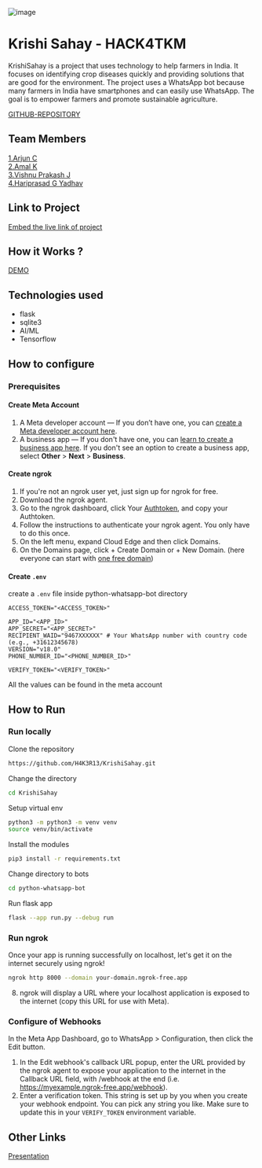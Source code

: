 ![image](HACK4TKM.jpeg)

# Krishi Sahay - HACK4TKM

KrishiSahay is a project that uses technology to help farmers in India. It focuses on identifying crop diseases quickly and providing solutions that are good for the environment. The project uses a WhatsApp bot because many farmers in India have smartphones and can easily use WhatsApp. The goal is to empower farmers and promote sustainable agriculture.

[GITHUB-REPOSITORY](https://github.com/H4K3R13/KrishiSahay)

## Team Members

[1.Arjun C](H4K3R13)  
[2.Amal K](amalkanhangad)  
[3.Vishnu Prakash J](vishnuprakash-777)  
[4.Hariprasad G Yadhav](HARI-G-YADHAV)

## Link to Project

[Embed the live link of project](live_link)

## How it Works ?

[DEMO](https://youtube.com/shorts/Z3PhrI99rhQ?feature=share)

## Technologies used

- flask
- sqlite3
- AI/ML
- Tensorflow

## How to configure

### Prerequisites

#### Create Meta Account

1. A Meta developer account — If you don’t have one, you can [create a Meta developer account here](https://developers.facebook.com/).
2. A business app — If you don't have one, you can [learn to create a business app here](https://developers.facebook.com/docs/development/create-an-app/). If you don't see an option to create a business app, select **Other** > **Next** > **Business**.

#### Create ngrok

1. If you're not an ngrok user yet, just sign up for ngrok for free.
2. Download the ngrok agent.
3. Go to the ngrok dashboard, click Your [Authtoken](https://dashboard.ngrok.com/get-started/your-authtoken), and copy your Authtoken.
4. Follow the instructions to authenticate your ngrok agent. You only have to do this once.
5. On the left menu, expand Cloud Edge and then click Domains.
6. On the Domains page, click + Create Domain or + New Domain. (here everyone can start with [one free domain](https://ngrok.com/blog-post/free-static-domains-ngrok-users))

#### Create `.env`

create a `.env` file inside python-whatsapp-bot directory

```env
ACCESS_TOKEN="<ACCESS_TOKEN>"

APP_ID="<APP_ID>"
APP_SECRET="<APP_SECRET>"
RECIPIENT_WAID="9467XXXXXX" # Your WhatsApp number with country code (e.g., +31612345678)
VERSION="v18.0"
PHONE_NUMBER_ID="<PHONE_NUMBER_ID>"

VERIFY_TOKEN="<VERIFY_TOKEN>"
```

All the values can be found in the meta account

## How to Run

### Run locally

Clone the repository

```bash
https://github.com/H4K3R13/KrishiSahay.git
```

Change the directory

```bash
cd KrishiSahay
```

Setup virtual env

```bash
python3 -m python3 -m venv venv
source venv/bin/activate
```

Install the modules

```bash
pip3 install -r requirements.txt
```

Change directory to bots

```bash
cd python-whatsapp-bot
```

Run flask app

```bash
flask --app run.py --debug run
```

### Run ngrok

Once your app is running successfully on localhost, let's get it on the internet securely using ngrok!

```bash
ngrok http 8000 --domain your-domain.ngrok-free.app
```

8. ngrok will display a URL where your localhost application is exposed to the internet (copy this URL for use with Meta).

### Configure of Webhooks

In the Meta App Dashboard, go to WhatsApp > Configuration, then click the Edit button.

1. In the Edit webhook's callback URL popup, enter the URL provided by the ngrok agent to expose your application to the internet in the Callback URL field, with /webhook at the end (i.e. https://myexample.ngrok-free.app/webhook).
2. Enter a verification token. This string is set up by you when you create your webhook endpoint. You can pick any string you like. Make sure to update this in your `VERIFY_TOKEN` environment variable.

## Other Links

[Presentation](https://drive.google.com/file/d/1jdGcqnBBMfPv0ovjnV8kqJdJP_kDLMHr/view?usp=sharing)
